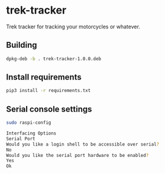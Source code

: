 # trek-tracker

Trek tracker for tracking your motorcycles or whatever.

## Building

```bash
dpkg-deb -b . trek-tracker-1.0.0.deb
```

## Install requirements

```bash
pip3 install -r requirements.txt
```

## Serial console settings

```bash
sudo raspi-config
```

```bash
Interfacing Options
Serial Port
Would you like a login shell to be accessible over serial?
No
Would you like the serial port hardware to be enabled?
Yes
Ok
```
